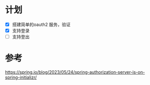 # 计划
- [x] 搭建简单的oauth2 服务，验证
- [x] 支持登录
- [ ] 支持登出

# 参考
https://spring.io/blog/2023/05/24/spring-authorization-server-is-on-spring-initializr/
